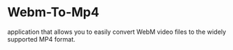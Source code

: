 # Webm-To-Mp4
application that allows you to easily convert WebM video files to the widely supported MP4 format.
